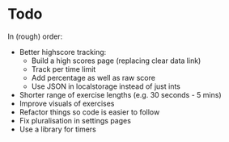 # Todo

In (rough) order:

- Better highscore tracking:
    - Build a high scores page (replacing clear data link)
    - Track per time limit
    - Add percentage as well as raw score
    - Use JSON in localstorage instead of just ints
- Shorter range of exercise lengths (e.g. 30 seconds - 5 mins)
- Improve visuals of exercises
- Refactor things so code is easier to follow
- Fix pluralisation in settings pages
- Use a library for timers
